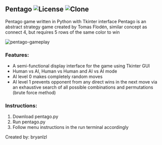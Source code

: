 ## Pentago ![License](https://img.shields.io/badge/License-Apache%202.0-blue.svg) ![Clone](https://img.shields.io/badge/clone%20count-40-green?logo=github)

Pentago game written in Python with Tkinter interface
Pentago is an abstract strategy game created by Tomas Flodén, similar concept as connect 4, but requires 5 rows of the same color to win

![pentago-gameplay](https://github.com/bryanlzl/pentago/assets/58539426/c5080407-e43d-4ae4-af9e-1cb2060a77a6)

### Features:
- A semi-functional display interface for the game using Tkinter GUI
- Human vs AI, Human vs Human and AI vs AI mode
- AI level 0 makes completely random moves
- AI level 1 prevents opponent from any direct wins in the next move via an exhaustive search of all possible combinations and permutations (brute force method)

### Instructions:
1) Download pentago.py
2) Run pentago.py
3) Follow menu instructions in the run terminal accordingly

Created by: bryanlzl
